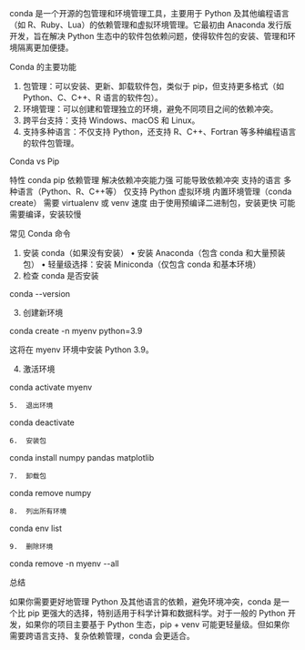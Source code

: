 conda 是一个开源的包管理和环境管理工具，主要用于 Python 及其他编程语言（如 R、Ruby、Lua）的依赖管理和虚拟环境管理。它最初由 Anaconda 发行版开发，旨在解决 Python 生态中的软件包依赖问题，使得软件包的安装、管理和环境隔离更加便捷。

Conda 的主要功能
1.	包管理：可以安装、更新、卸载软件包，类似于 pip，但支持更多格式（如 Python、C、C++、R 语言的软件包）。
2.	环境管理：可以创建和管理独立的环境，避免不同项目之间的依赖冲突。
3.	跨平台支持：支持 Windows、macOS 和 Linux。
4.	支持多种语言：不仅支持 Python，还支持 R、C++、Fortran 等多种编程语言的软件包管理。

Conda vs Pip

特性	conda	pip
依赖管理	解决依赖冲突能力强	可能导致依赖冲突
支持的语言	多种语言（Python、R、C++等）	仅支持 Python
虚拟环境	内置环境管理（conda create）	需要 virtualenv 或 venv
速度	由于使用预编译二进制包，安装更快	可能需要编译，安装较慢

常见 Conda 命令
1.	安装 conda（如果没有安装）
•	安装 Anaconda（包含 conda 和大量预装包）
•	轻量级选择：安装 Miniconda（仅包含 conda 和基本环境）
2.	检查 conda 是否安装

conda --version


3.	创建新环境

conda create -n myenv python=3.9

这将在 myenv 环境中安装 Python 3.9。

4.	激活环境

conda activate myenv


	5.	退出环境

conda deactivate


	6.	安装包

conda install numpy pandas matplotlib


	7.	卸载包

conda remove numpy


	8.	列出所有环境

conda env list


	9.	删除环境

conda remove -n myenv --all



总结

如果你需要更好地管理 Python 及其他语言的依赖，避免环境冲突，conda 是一个比 pip 更强大的选择，特别适用于科学计算和数据科学。对于一般的 Python 开发，如果你的项目主要基于 Python 生态，pip + venv 可能更轻量级。但如果你需要跨语言支持、复杂依赖管理，conda 会更适合。